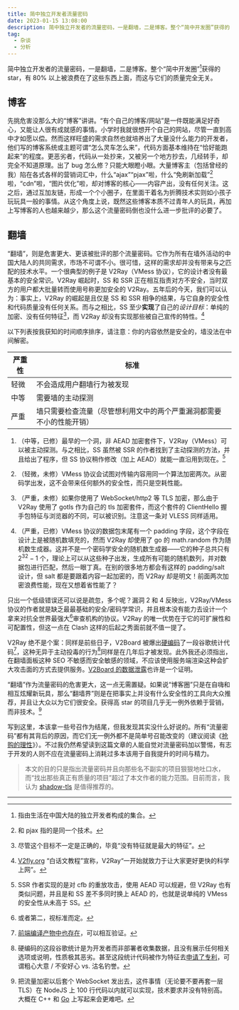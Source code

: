 ```yaml
---
title: 简中独立开发者流量密码
date: 2023-01-15 13:08:00
description: 简中独立开发者的流量密码，一是翻墙，二是博客。整个“简中开发圈”获得的 star，有 80% 以上被浪费在了这些东西上面，而这与它们的质量完全无关。
tag:
  - 杂谈
  - 分析
---
```


简中独立开发者的流量密码，一是翻墙，二是博客。整个“简中开发圈”[^1]获得的 star，有 80% 以上被浪费在了这些东西上面，而这与它们的质量完全无关。

## 博客

先挑危害没那么大的“博客”讲讲。“有个自己的博客/网站”是一件既能满足好奇心，又能让人很有成就感的事情。小学时我就很想开个自己的网站，尽管一直到高中才如愿以偿。然而这样旺盛的需求自然也就培养出了大量没什么能力的开发者，他们写的博客系统或主题可谓“怎么灵车怎么来”，代码方面基本维持在“恰好能跑起来”的程度。更恶劣者，代码从一处抄来，又被另一个地方抄去，几经转手，却完全不知道原理。出了 bug 怎么修？只能大眼瞪小眼。大量博客主（包括曾经的我）陷在各式各样的营销词汇中，什么“ajax”“pjax”啦，什么“免刷新加载”[^2]啦，“cdn”啦，“图片优化”啦，却对博客的核心——内容产出，没有任何关注。这之后，通过互加友链，形成一个个小圈子，在里面干着名为折腾技术实则如小孩子玩玩具一般的事情。从这个角度上说，既然这些博客本质不过青年人的玩具，再加上写博客的人也越来越少，那么这个流量密码倒也没什么进一步批评的必要了。

## 翻墙

“翻墙”，则是危害更大、更该被批评的那个流量密码。它作为所有在墙外活动的中国大陆人的共同需求，市场不可谓不小。很可惜，这样的需求却并没有带来与之匹配的技术水平。一个很典型的例子是 V2Ray（VMess 协议），它的设计者没有最基本的安全常识。V2Ray 崛起时，SS 和 SSR 正在相互指责对方不安全，当时双方的用户都大批量转而使用号称更加安全的 V2Ray。五年后的今天，我们可以认为：事实上，V2Ray 的崛起是且仅是 SS 和 SSR 相争的结果，与它自身的安全性和代码质量没有任何关系。而与之相比，SS 至少**实现**了自己的*设计目标*：单纯的加密、没有任何特征[^3]，而 V2Ray 却没有实现那些被自己宣传的特性。[^4]

以下列表按我获知的时间顺序排序，请注意：你的内容依然是安全的，墙没法在中间解密。

| 严重性 | 标准                                                                 |
| ------ | -------------------------------------------------------------------- |
| 轻微   | 不会造成用户翻墙行为被发现                                           |
| 中等   | 需要墙的主动探测                                                     |
| 严重   | 墙只需要检查流量（尽管想利用文中的两个严重漏洞都需要不小的性能开销） |

1. （中等，已修）最早的一个洞，非 AEAD 加密套件下，V2Ray（VMess）可以被主动探测。与之相比，SS 虽然被 SSR 的作者找到了主动探测的方法，并且给出了程序，但 SS 协议稍作修改（加上 AEAD）就能一直沿用到现在。[^5]

2. （轻微，未修）VMess 协议会试图对传输内容用同一个算法加密两次。从密码学出发，这不会带来任何额外的安全性，而只是空耗性能。

3. （严重，未修）如果你使用了 WebSocket/http2 等 TLS 加密，那么由于 V2Ray 使用了 gotls 作为自己的 tls 加密套件，而这个套件的 ClientHello 握手包特征与浏览器的不同，可以被识别。注意这一条对 VLESS 同样适用。

4. （严重，已修）VMess 协议的数据包末尾有一个 padding 字段，这个字段在设计上是被随机数填充的，然而 V2Ray 却使用了 go 的 math.random 作为随机数生成器。这并不是一个密码学安全的随机数生成器——它的种子总共只有 $2^{32}-1$ 个，理论上可以从这些种子出发，生成所有可能的随机数列，并对数据包进行匹配，然后一眼丁真。在别的很多地方都会有这样的 padding/salt 设计，但 salt 都是要跟着内容一起加密的，而 V2Ray 却是明文！前面两次加密浪费性能，现在又想着省性能了？

只出一个低级错误还可以说是疏忽，多个呢？漏洞 2 和 4 反映出，V2Ray/VMess 协议的作者就是缺乏最最基础的安全/密码学常识，并且根本没有能力去设计一个拿来对抗全世界最强大[^6]审查机构的协议。V2Ray 的唯一优势在于它的可扩展性和可配置性，但这一点在 Clash 这样的后起之秀面前就不值一提了。

V2Ray 绝不是个案：同样是前些日子，V2Board 被爆出[硬编码](https://github.com/v2board/v2board/blob/08653fb2cd0a823f6c56999019917b7de071e2da/resources/views/admin.blade.php#L45)了一段谷歌统计代码[^7]，这种无异于主动投毒的行为[^8]同样是在几年后才被发现。此外我还必须指出，在翻墙面板这种 SEO 不敏感而安全敏感的领域，不应该使用服务端渲染这种会扩大攻击面的方式去提供服务。[V2Board 的数据泄露](https://t.me/XueXiNmsland/48290)也许是一个证明。

“翻墙”作为流量密码的危害更大，这一点无需置疑。如果说“博客圈”只是在自嗨和相互炫耀新玩具，那么“翻墙界”则是在把事实上并没有什么安全性的工具向大众推荐，并且让大众以为它们很安全。获得高 star 的项目几乎无一例外依赖于营销，而非技术。[^9]

写到这里，本该拿一些号召作为结尾，但我发现其实没什么好说的。所有“流量密码”都有其背后的原因，而它们无一例外都不是简单号召能改变的（建议阅读《[抢购的理性](/posts/panicPurchasing/)》）。不过我仍然希望读到这篇文章的人能自觉对流量密码加以警惕，有志于开发的人则不应在流量密码上消耗过多本该用于自我提升的时间与精力。

> 本文的目的只是指出流量密码并且向那些名不副实的项目狠狠地吐口水，而“找出那些真正有质量的项目”超过了本文作者的能力范围。目前而言，我认为 [shadow-tls](https://github.com/ihciah/shadow-tls) 是值得推荐的。

---

[^1]: 指由生活在中国大陆的独立开发者构成的集合。
[^2]: 和 pjax 指的是同一个技术。
[^3]: 尽管这个目标不一定是正确的，毕竟“没有特征就是最大的特征”。
[^4]: [V2fly.org](https://guide.v2fly.org/#%E5%B8%B8%E8%A7%81%E9%97%AE%E9%A2%98-q-a) “白话文教程”宣称，V2Ray“一开始就致力于让大家更好更快的科学上网”。
[^5]: SSR 作者实现的是对 cfb 的重放攻击，使用 AEAD 可以规避，但 V2Ray 也有类似问题，并且是和 SS 差不多同时换上 AEAD 的，也就是说单纯的 VMess 的安全性从未高于 SS。
[^6]: 或者第二，视标准而定。
[^7]: [前端编译产物中也存在](https://github.com/v2board/v2board-admin/blob/50b6058bf67fa9cea13f8a6cb9d0cd8d3c30a42b/index.html#L9)，可以相互验证。
[^8]: 硬编码的这段谷歌统计是为开发者而非部署者收集数据，且没有展示任何相关选项或说明，性质极其恶劣。甚至这段统计代码被作为特征去[申请了专利](https://patents.google.com/patent/CN113505323A/zh)，可谓粗心大意 / 不安好心 vs. 沽名钓誉。
[^9]: 把流量加密以后套个 WebSocket 发出去，这件事情（无论要不要再套一层 TLS）在 NodeJS 上 100 行代码以内就可以实现，技术要求并没有特别高。大概在 C++ 和 [Go](https://github.com/v2fly/v2ray-core) 上写起来会更难吧。
